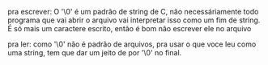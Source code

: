 pra escrever: O '\0' é um padrão de string de C, não necessáriamente todo programa que vai abrir o arquivo vai interpretar isso como um fim de string. É só mais um caractere escrito, então é bom não escrever ele no arquivo

pra ler: como '\0' não é padrão de arquivos, pra usar o que voce leu como uma string, tem que dar um jeito de por '\0' no final.

